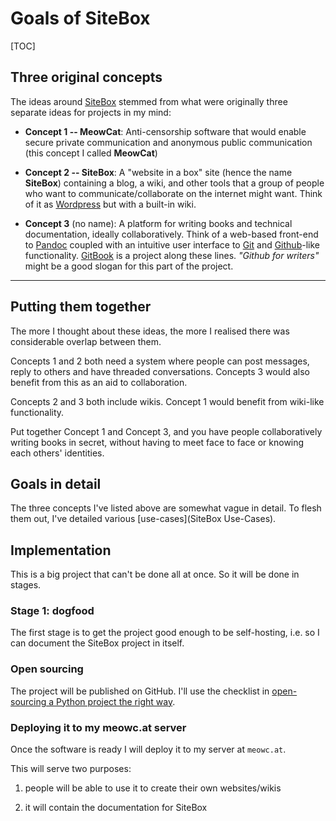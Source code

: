 # Goals of SiteBox

[TOC]

## Three original concepts

The ideas around [SiteBox](Sitebox) stemmed from what were originally three separate ideas for projects in my mind:

* **Concept 1 -- MeowCat**: Anti-censorship software that would enable secure private communication and anonymous public communication (this concept I called **MeowCat**)

* **Concept 2 -- SiteBox**: A "website in a box" site (hence the name **SiteBox**) containing a blog, a wiki, and other tools that a group of people who want to communicate/collaborate on the internet might want. Think of it as [Wordpress](https://wordpress.com/) but with a built-in wiki.

* **Concept 3** (no name): A platform for writing books and technical documentation, ideally collaboratively. Think of a web-based front-end to [Pandoc](http://johnmacfarlane.net/pandoc/) coupled with an intuitive user interface to [Git](http://git-scm.com/) and [Github](https://github.com/)-like functionality. [GitBook](https://www.gitbook.io/) is a project along these lines. *"Github for writers"* might be a good slogan for this part of the project.

 - - - -

## Putting them together

The more I thought about these ideas, the more I realised there was considerable overlap between them. 

Concepts 1 and 2 both need a system where people can post messages, reply to others and have threaded conversations. Concepts 3 would also benefit from this as an aid to collaboration.

Concepts 2 and 3 both include wikis. Concept 1 would benefit from wiki-like functionality.

Put together Concept 1 and Concept 3, and you have people collaboratively writing books in secret, without having to meet face to face or knowing each others' identities.

## Goals in detail

The three concepts I've listed above are somewhat vague in detail. To flesh them out, I've detailed various [use-cases](SiteBox Use-Cases).

## Implementation 

This is a big project that can't be done all at once. So it will be done in stages.

### Stage 1: dogfood

The first stage is to get the project good enough to be self-hosting, i.e. so I can document the SiteBox project in itself.

### Open sourcing

The project will be published on GitHub. I'll use the checklist in [open-sourcing a Python project the right way](http://www.jeffknupp.com/blog/2013/08/16/open-sourcing-a-python-project-the-right-way/).

### Deploying it to my meowc.at server

Once the software is ready I will deploy it to my server at `meowc.at`.

This will serve two purposes:

1. people will be able to use it to create their own websites/wikis

2. it will contain the documentation for SiteBox
